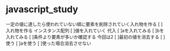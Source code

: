 # javascript_study
一定の値に達したら使われていない順に要素を削除されていく入れ物を作る
[ ]入れ物を作る  インスタンス配列
[ ]値を入れていく  代入
  [ ]aを入れてみる
  [ ]bを入れてみる
[ ]条件より要素が多いか確認する  今回は2
[ ]最初の値を消去する
[ ]使う
  [ ]aを使う
[ ]使った場合消去させない
